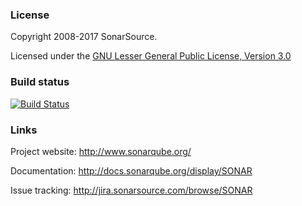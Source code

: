 ### License

Copyright 2008-2017 SonarSource.

Licensed under the [GNU Lesser General Public License, Version 3.0](http://www.gnu.org/licenses/lgpl.txt)

### Build status

[![Build Status](https://travis-ci.org/SonarSource/sonarqube.svg?branch=master)](https://travis-ci.org/SonarSource/sonarqube)

### Links

Project website: http://www.sonarqube.org/

Documentation: http://docs.sonarqube.org/display/SONAR



Issue tracking: http://jira.sonarsource.com/browse/SONAR
